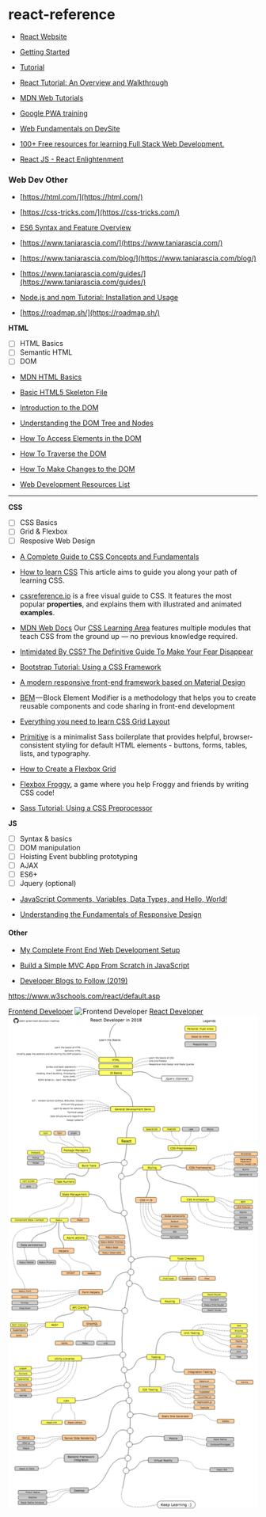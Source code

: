 # react-reference

- [React Website](https://reactjs.org/)

- [Getting Started](https://reactjs.org/docs/getting-started.html)

- [Tutorial](https://reactjs.org/tutorial/tutorial.html)

- [React Tutorial: An Overview and Walkthrough](https://www.taniarascia.com/getting-started-with-react/)

- [MDN Web Tutorials](https://developer.mozilla.org/en-US/docs/Web/Tutorials)

- [Google PWA training](https://developers.google.com/web/ilt/pwa)

- [Web Fundamentals on DevSite](https://github.com/google/WebFundamentals)

- [100+ Free resources for learning Full Stack Web Development.](https://github.com/bmorelli25/Become-A-Full-Stack-Web-Developer)

- [React JS - React Enlightenment](https://www.reactenlightenment.com/)

### Web Dev Other

- [https://html.com/](https://html.com/)

- [https://css-tricks.com/](https://css-tricks.com/)

- [ES6 Syntax and Feature Overview](https://www.taniarascia.com/es6-syntax-and-feature-overview/)

- [https://www.taniarascia.com/](https://www.taniarascia.com/)
- [https://www.taniarascia.com/blog/](https://www.taniarascia.com/blog/)
- [https://www.taniarascia.com/guides/](https://www.taniarascia.com/guides/)

- [Node.js and npm Tutorial: Installation and Usage](https://www.taniarascia.com/how-to-install-and-use-node-js-and-npm-mac-and-windows/)

- [https://roadmap.sh/](https://roadmap.sh/)

**HTML**

 - [ ] HTML Basics
 - [ ] Semantic HTML
 - [ ] DOM

- [MDN HTML Basics](https://developer.mozilla.org/en-US/docs/Learn/HTML)

- [Basic HTML5 Skeleton File](https://www.taniarascia.com/basic-html5-file/)

- [Introduction to the DOM](https://www.taniarascia.com/introduction-to-the-dom/)

- [Understanding the DOM Tree and Nodes](https://www.taniarascia.com/understanding-the-dom-tree-and-nodes/)

- [How To Access Elements in the DOM](https://www.taniarascia.com/how-to-access-elements-in-the-dom/)

- [How To Traverse the DOM](https://www.taniarascia.com/how-to-traverse-the-dom/)

- [How To Make Changes to the DOM](https://www.taniarascia.com/how-to-make-changes-to-the-dom/)

- [Web Development Resources List](https://www.appbrewery.co/p/web-development-course-resources)

<hr>

**CSS**
- [ ] CSS Basics
- [ ] Grid & Flexbox
- [ ] Resposive Web Design 

- [A Complete Guide to CSS Concepts and Fundamentals](https://www.taniarascia.com/overview-of-css-concepts/)

- [How to learn CSS](https://www.smashingmagazine.com/2019/01/how-to-learn-css/) This article aims to guide you along your path of learning CSS.

- [cssreference.io](https://cssreference.io/) is a free visual guide to CSS. It features the most popular **properties**, and explains them with illustrated and animated **examples**.

- [MDN Web Docs](https://developer.mozilla.org/en-US/docs/Web/CSS) Our  [CSS Learning Area](https://developer.mozilla.org/en-US/docs/Learn/CSS)  features multiple modules that teach CSS from the ground up — no previous knowledge required.

- [Intimidated By CSS? The Definitive Guide To Make Your Fear Disappear](https://html.com/css/)

- [Bootstrap Tutorial: Using a CSS Framework](https://www.taniarascia.com/what-is-bootstrap-and-how-do-i-use-it/)

- [A modern responsive front-end framework based on Material Design](https://materializecss.com/)

- [BEM](http://getbem.com/) — Block Element Modifier is a methodology that helps you to create reusable components and code sharing in front-end development

- [Everything you need to learn CSS Grid Layout](https://gridbyexample.com/)

- [Primitive](https://taniarascia.github.io/primitive/) is a minimalist Sass boilerplate that provides helpful, browser-consistent styling for default HTML elements - buttons, forms, tables, lists, and typography.

- [How to Create a Flexbox Grid](https://www.taniarascia.com/easiest-flex-grid-ever/)

- [Flexbox Froggy](https://flexboxfroggy.com/), a game where you help Froggy and friends by writing CSS code!

- [Sass Tutorial: Using a CSS Preprocessor](https://www.taniarascia.com/learn-sass-now/)

**JS**
- [ ] Syntax & basics
- [ ] DOM manipulation
- [ ] Hoisting Event bubbling prototyping
- [ ] AJAX
- [ ] ES6+
- [ ] Jquery (optional)

- [JavaScript Comments, Variables, Data Types, and Hello, World!](https://www.taniarascia.com/javascript-day-one/)

- [Understanding the Fundamentals of Responsive Design](https://www.taniarascia.com/you-dont-need-a-framework/)

#### Other

- [My Complete Front End Web Development Setup](https://www.taniarascia.com/my-front-end-web-development-setup/)

- [Build a Simple MVC App From Scratch in JavaScript](https://www.taniarascia.com/javascript-mvc-todo-app/)

- [Developer Blogs to Follow (2019)](https://www.taniarascia.com/developer-blogs-to-follow-2019/)

https://www.w3schools.com/react/default.asp

[Frontend Developer](https://roadmap.sh/frontend/resources)
![Frontend Developer](https://roadmap.sh/roadmaps/frontend.png)
[React Developer](https://medium.com/javarevisited/the-2019-react-js-developer-roadmap-9a8e290b8a56)
![React Roadmap - adam/golab](https://raw.githubusercontent.com/adam-golab/react-developer-roadmap/master/roadmap.png)
